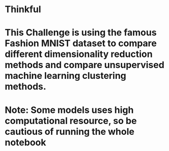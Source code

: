 # Thinkful
# This Challenge is using the famous Fashion MNIST dataset to compare different dimensionality reduction methods and compare unsupervised machine learning clustering methods.
# Note: Some models uses high computational resource, so be cautious of running the whole notebook
